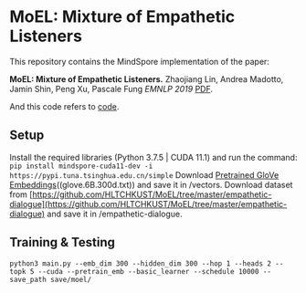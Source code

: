 MoEL: Mixture of Empathetic Listeners
====

This repository contains the MindSpore implementation of the paper: 

**MoEL: Mixture of Empathetic Listeners.**  Zhaojiang Lin, Andrea Madotto, Jamin Shin, Peng Xu, Pascale Fung *EMNLP 2019* [PDF](https://arxiv.org/pdf/1908.07687.pdf).

And this code refers to [code](https://github.com/HLTCHKUST/MoEL).

Setup
---

Install the required libraries (Python 3.7.5 | CUDA 11.1) and run the command:
`pip install mindspore-cuda11-dev -i https://pypi.tuna.tsinghua.edu.cn/simple`
Download [Pretrained GloVe Embeddings](http://nlp.stanford.edu/data/glove.6B.zip)((glove.6B.300d.txt)) and save it in /vectors.
Download dataset from [https://github.com/HLTCHKUST/MoEL/tree/master/empathetic-dialogue](https://github.com/HLTCHKUST/MoEL/tree/master/empathetic-dialogue) and save it in /empathetic-dialogue.

Training & Testing
---

`python3 main.py --emb_dim 300 --hidden_dim 300 --hop 1 --heads 2 --topk 5 --cuda --pretrain_emb --basic_learner --schedule 10000 --save_path save/moel/`
